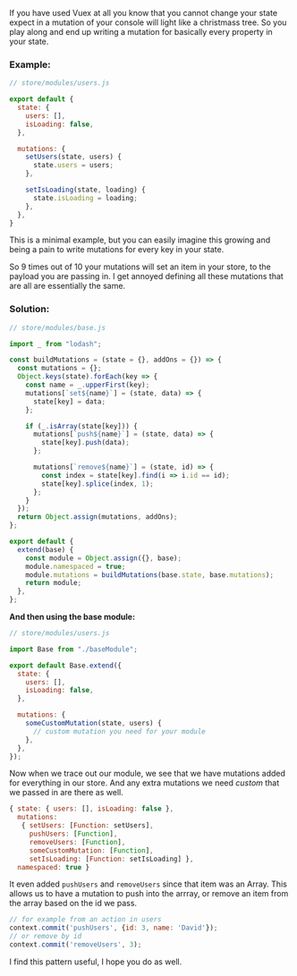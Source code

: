 

If you have used Vuex at all you know that you cannot change your state expect in a mutation of your console will light like a christmass tree. So you play along and end up writing a mutation for basically every property in your state.

### Example:

```javascript
// store/modules/users.js

export default {
  state: {
    users: [],
    isLoading: false,
  },

  mutations: {
    setUsers(state, users) {
      state.users = users;
    },

    setIsLoading(state, loading) {
      state.isLoading = loading;
    },
  },
}
```

This is a minimal example, but you can easily imagine this growing and being a pain to write mutations for every key in your state.

So 9 times out of 10 your mutations will set an item in your store, to the payload you are passing in. I get annoyed defining all these mutations that are all are essentially the same.


### Solution:

```javascript
// store/modules/base.js

import _ from "lodash";

const buildMutations = (state = {}, addOns = {}) => {
  const mutations = {};
  Object.keys(state).forEach(key => {
    const name = _.upperFirst(key);
    mutations[`set${name}`] = (state, data) => {
      state[key] = data;
    };

    if (_.isArray(state[key])) {
      mutations[`push${name}`] = (state, data) => {
        state[key].push(data);
      };

      mutations[`remove${name}`] = (state, id) => {
        const index = state[key].find(i => i.id == id);
        state[key].splice(index, 1);
      };
    }
  });
  return Object.assign(mutations, addOns);
};

export default {
  extend(base) {
    const module = Object.assign({}, base);
    module.namespaced = true;
    module.mutations = buildMutations(base.state, base.mutations);
    return module;
  },
};
```

__And then using the base module:__

```javascript
// store/modules/users.js

import Base from "./baseModule";

export default Base.extend({
  state: {
    users: [],
    isLoading: false,
  },

  mutations: {
    someCustomMutation(state, users) {
      // custom mutation you need for your module
    },
  },
});
```

Now when we trace out our module, we see that we have mutations added for everything in our store. And any extra mutations we need _custom_ that we passed in are there as well.

```javascript
{ state: { users: [], isLoading: false },
  mutations:
   { setUsers: [Function: setUsers],
     pushUsers: [Function],
     removeUsers: [Function],
     someCustomMutation: [Function],
     setIsLoading: [Function: setIsLoading] },
  namespaced: true }
  ```

It even added `pushUsers` and `removeUsers` since that item was an Array. This allows us to have a mutation to push into the arrray, or remove an item from the array based on the id we pass.


```javascript
// for example from an action in users
context.commit('pushUsers', {id: 3, name: 'David'});
// or remove by id
context.commit('removeUsers', 3);
```

I find this pattern useful, I hope you do as well.
